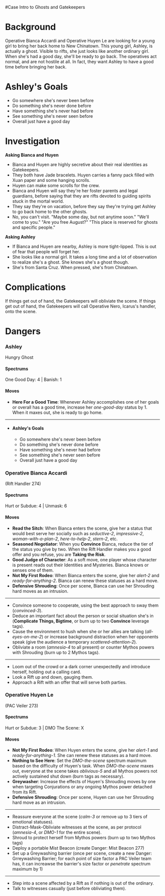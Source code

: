 #Case Intro to Ghosts and Gatekeepers
# Background
Operative Bianca Accardi and Operative Huyen Le are looking for a young girl to bring her back home to New Chinatown. This young girl, Ashley, is actually a ghost. Visible to rifts, she just looks like another ordinary girl. When she's had a good day, she'll be ready to go back. The operatives act normal, and are not hostile at all. In fact, they want Ashley to have a good time before bringing her back.
# Ashley's Goals
- Go somewhere she's never been before
- Do something she's never done before
- Have something she's never had before
- See something she's never seen before
- Overall just have a good day

# Investigation
**Asking Bianca and Huyen**
- Bianca and Huyen are highly secretive about their real identities as Gatekeepers.
- They both have Jade bracelets. Huyen carries a fanny pack filled with Xuan paper and some hanging scrolls.
- Huyen can make some scrolls for the crew.
- Bianca and Huyen will say they're her foster parents and legal guardians, before saying that they are rifts devoted to guiding spirits stuck in the mortal world.
- They say they're on vacation, before they say they're trying get Ashley to go back home to the other ghosts.
- No, you can't visit. "Maybe some day, but not anytime soon." "We'll come to you." "Are you free August?" "This place is reserved for ghosts and specific people."

**Asking Ashley**
- If Bianca and Huyen are nearby, Ashley is more tight-lipped. This is out of fear that people will forget her.
- She looks like a normal girl. It takes a long time and a lot of observation to realize she's a ghost. She knows she's a ghost though.
- She's from Santa Cruz. When pressed, she's from Chinatown.
# Complications
If things get out of hand, the Gatekeepers will obliviate the scene. If things get out of hand, the Gatekeepers will call Operative Nero, Icarus's handler, onto the scene.
# Dangers
### Ashley
Hungry Ghost
#### Spectrums
One Good Day: 4 | Banish: 1
#### Moves
- **Here For a Good Time**: Whenever Ashley accomplishes one of her goals or overall has a good time, increase her *one-good-day* status by 1. When it maxes out, she is ready to go home.
- ---
- #### Ashley's Goals
	- Go somewhere she's never been before
	- Do something she's never done before
	- Have something she's never had before
	- See something she's never seen before
	- Overall just have a good day
### Operative Bianca Accardi
(Rift Handler 274)
#### Spectrums
Hurt or Subdue: 4 | Unmask: 6
#### Moves
- **Read the Sitch**: When Bianca enters the scene, give her a status that would best serve her socially such as *seductive-2*, *impressive-2*, *woman-with-a-plan-2*, *here-to-help-2*, *stern-2*, etc.
- **Seasoned Negotiator**: When you **Convince** Bianca, reduce the tier of the status you give by two. When the Rift Handler makes you a good offer and you refuse, you are **Taking the Risk**.
- **Good Judge of Character**: As a soft move, one player whose character is present reads out their Identities and Mysteries. Bianca knows or senses one of them.
- **Not My First Rodeo**: When Bianca enters the scene, give her *alert-2* and *ready-for-anything-2*. Bianca can renew these statuses as a hard move.
- **Defensive Shrouding**: Once per scene, Bianca can use her Shrouding hard moves as an intrusion.
- ---
- Convince someone to cooperate, using the best approach to sway them (*convinced-3*).
- Deduce an important fact about the person or social situation she's in (**Complicate Things, Bigtime**, or burn up to two **Convince** leverage tags).
- Cause the environment to hush when she or her allies are talking (*all-eyes-on-me-2*) or increase background distraction when her opponents speak (give the audience a temporary *scattered-attention-2*).
- Obliviate a room (*amnesia-4* to all present) or counter Mythos powers with Shrouding (burn up to 2 Mythos tags).
- ---
- Loom out of the crowd or a dark corner unexpectedly and introduce herself, holding out a calling card.
- Look a Rift up and down, gauging them.
- Approach a Rift with an offer that will serve both parties.

### Operative Huyen Le
(PAC Veiler 273)
#### Spectrums
Hurt or Subdue: 3 | DMO The Scene: X
#### Moves
- **Not My First Rodeo**: When Huyen enters the scene, give her *alert-1* and *ready-for-anything-1*. She can renew these statuses as a hard move.
- **Nothing to See Here**: Set the *DMO-the-scene* spectrum maximum based on the difficulty of Huyen's task. When *DMO-the-scene* maxes out, everyone at the scene takes *oblivious-5* and all Mythos powers not actively sustained shut down (burn tags as necessary).
- **Greywasher**: Increase the effects of Huyen's Shrouding moves by one when targeting Conjurations or any ongoing Mythos power detached from its Rift.
- **Defensive Shrouding**: Once per scene, Huyen can use her Shrouding hard move as an intrusion.
- ---
- Reassure everyone at the scene (*calm-3* or remove up to 3 tiers of emotional statuses).
- Distract-Mask-Obliviate witnesses at the scene, as per protocol (*amnesia-4*, or *DMO-1* for the entire scene).
- Shroud to protect herself from Mythos powers (burn up to two Mythos tags)
- Deploy a portable Mist Beacon (create Danger: Mist Beacon 277)
- Set up a Greywashing barrier (once per scene, create a new Danger: Grreywashing Barrier; for each point of size factor a PAC Veiler team has, it can increawse the barrier's size factor or *penetrate* spectrum maximum by 1)
- ---
- Step into a scene affected by a Rift as if nothing is out of the ordinary.
- Talk to witnesses casually (just before obliviating them).